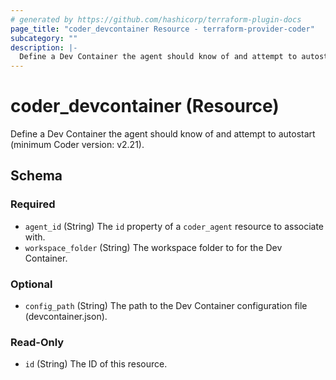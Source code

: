 ```yaml
---
# generated by https://github.com/hashicorp/terraform-plugin-docs
page_title: "coder_devcontainer Resource - terraform-provider-coder"
subcategory: ""
description: |-
  Define a Dev Container the agent should know of and attempt to autostart (minimum Coder version: v2.21).
---
```


# coder_devcontainer (Resource)

Define a Dev Container the agent should know of and attempt to autostart (minimum Coder version: v2.21).



<!-- schema generated by tfplugindocs -->
## Schema

### Required

- `agent_id` (String) The `id` property of a `coder_agent` resource to associate with.
- `workspace_folder` (String) The workspace folder to for the Dev Container.

### Optional

- `config_path` (String) The path to the Dev Container configuration file (devcontainer.json).

### Read-Only

- `id` (String) The ID of this resource.
